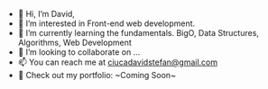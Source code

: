- 👋 Hi, I’m David,
- 👀 I’m interested in Front-end web development.
- 🌱 I’m currently learning the fundamentals. BigO, Data Structures, Algorithms, Web Development
- 💞️ I’m looking to collaborate on ...
- 📫 You can reach me at ciucadavidstefan@gmail.com
- 👀 Check out my portfolio: ~Coming Soon~

<!---
cdavidstefan/cdavidstefan is a ✨ special ✨ repository because its `README.md` (this file) appears on your GitHub profile.
You can click the Preview link to take a look at your changes.
--->
